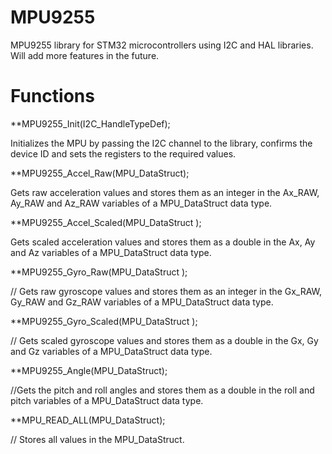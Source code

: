 # MPU9255
MPU9255 library for STM32 microcontrollers using I2C and HAL libraries. Will add more features in the future.

# Functions

**MPU9255_Init(I2C_HandleTypeDef);

Initializes the MPU by passing the I2C channel to the library, confirms the device ID and sets the registers to the required values.  

**MPU9255_Accel_Raw(MPU_DataStruct); 

Gets raw acceleration values and stores them as an integer in the Ax_RAW, Ay_RAW and Az_RAW variables of a MPU_DataStruct data type.

**MPU9255_Accel_Scaled(MPU_DataStruct );

Gets scaled acceleration values and stores them as a double in the Ax, Ay and Az variables of a MPU_DataStruct data type.

**MPU9255_Gyro_Raw(MPU_DataStruct ); 

//  Gets raw gyroscope values and stores them as an integer in the Gx_RAW, Gy_RAW and Gz_RAW variables of a MPU_DataStruct data type.

**MPU9255_Gyro_Scaled(MPU_DataStruct ); 

// Gets scaled gyroscope values and stores them as a double in the Gx, Gy and Gz variables of a MPU_DataStruct data type.

**MPU9255_Angle(MPU_DataStruct);

//Gets the pitch and roll angles and stores them as a double in the roll and pitch variables of a MPU_DataStruct data type.

**MPU_READ_ALL(MPU_DataStruct);

// Stores all values in the MPU_DataStruct.

